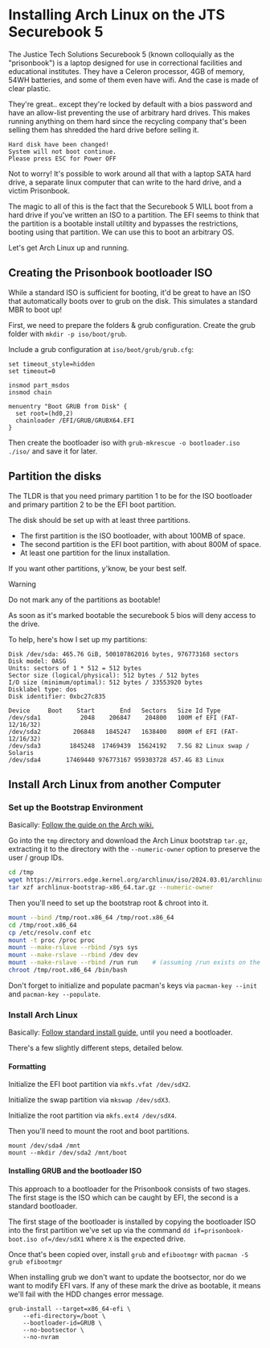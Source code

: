 # Installing Arch Linux on the JTS Securebook 5

The Justice Tech Solutions Securebook 5 (known colloquially as the
"prisonbook") is a laptop designed for use in correctional facilities
and educational institutes.  They have a Celeron processor, 4GB of
memory, 54WH batteries, and some of them even have wifi.  And the case
is made of clear plastic.

They're great.. except they're locked by default with a bios password
and have an allow-list preventing the use of arbitrary hard drives.
This makes running anything on them hard since the recycling company
that's been selling them has shredded the hard drive before selling it.

```
Hard disk have been changed!
System will not boot continue.
Please press ESC for Power OFF
```

Not to worry!  It's possible to work around all that with a laptop SATA
hard drive, a separate linux computer that can write to the hard drive, and
a victim Prisonbook.

The magic to all of this is the fact that the Securebook 5 WILL boot from
a hard drive if you've written an ISO to a partition.  The EFI seems to
think that the partition is a bootable install utiltity and bypasses the
restrictions, booting using that partition.  We can use this to boot an
arbitrary OS.

Let's get Arch Linux up and running.

## Creating the Prisonbook bootloader ISO

While a standard ISO is sufficient for booting, it'd be great to have
an ISO that automatically boots over to grub on the disk.  This simulates
a standard MBR to boot up!

First, we need to prepare the folders & grub configuration.  Create the
grub folder with `mkdir -p iso/boot/grub`.

Include a grub configuration at `iso/boot/grub/grub.cfg`:

```
set timeout_style=hidden
set timeout=0

insmod part_msdos
insmod chain

menuentry "Boot GRUB from Disk" {
  set root=(hd0,2)
  chainloader /EFI/GRUB/GRUBX64.EFI
}
```

Then create the bootloader iso with `grub-mkrescue -o bootloader.iso ./iso/`
and save it for later.

## Partition the disks

The TLDR is that you need primary partition 1 to be for the ISO bootloader
and primary partition 2 to be the EFI boot partition.

The disk should be set up with at least three partitions.

* The first partition is the ISO bootloader, with about 100MB of space.
* The second partition is the EFI boot partition, with about 800M of space.
* At least one partition for the linux installation.

If you want other partitions, y'know, be your best self.

> [!WARNING]
> Do not mark any of the partitions as bootable!
> 
> As soon as it's marked bootable the securebook 5 bios will deny access to the drive.

To help, here's how I set up my partitions:
```
Disk /dev/sda: 465.76 GiB, 500107862016 bytes, 976773168 sectors
Disk model: 0ASG            
Units: sectors of 1 * 512 = 512 bytes
Sector size (logical/physical): 512 bytes / 512 bytes
I/O size (minimum/optimal): 512 bytes / 33553920 bytes
Disklabel type: dos
Disk identifier: 0xbc27c835

Device     Boot    Start       End   Sectors   Size Id Type
/dev/sda1           2048    206847    204800   100M ef EFI (FAT-12/16/32)
/dev/sda2         206848   1845247   1638400   800M ef EFI (FAT-12/16/32)
/dev/sda3        1845248  17469439  15624192   7.5G 82 Linux swap / Solaris
/dev/sda4       17469440 976773167 959303728 457.4G 83 Linux
```

## Install Arch Linux from another Computer

### Set up the Bootstrap Environment

Basically: [Follow the guide on the Arch wiki.](https://wiki.archlinux.org/title/Install_Arch_Linux_from_existing_Linux)

Go into the `tmp` directory and download the Arch Linux
bootstrap `tar.gz`, extracting it to the directory with
the `--numeric-owner` option to preserve the user / group IDs.

```bash
cd /tmp
wget https://mirrors.edge.kernel.org/archlinux/iso/2024.03.01/archlinux-bootstrap-x86_64.tar.gz
tar xzf archlinux-bootstrap-x86_64.tar.gz --numeric-owner
```

Then you'll need to set up the bootstrap root & chroot into it.

```bash
mount --bind /tmp/root.x86_64 /tmp/root.x86_64
cd /tmp/root.x86_64
cp /etc/resolv.conf etc
mount -t proc /proc proc
mount --make-rslave --rbind /sys sys
mount --make-rslave --rbind /dev dev
mount --make-rslave --rbind /run run    # (assuming /run exists on the system)
chroot /tmp/root.x86_64 /bin/bash
```

Don't forget to initialize and populate pacman's keys via
`pacman-key --init` and `pacman-key --populate`.

### Install Arch Linux

Basically: [Follow standard install guide,](https://wiki.archlinux.org/title/installation_guide) until you need a bootloader.

There's a few slightly different steps, detailed below.

#### Formatting 

Initialize the EFI boot partition via `mkfs.vfat /dev/sdX2`.

Initialize the swap partition via `mkswap /dev/sdX3`.

Initialize the root partition via `mkfs.ext4 /dev/sdX4`.

Then you'll need to mount the root and boot partitions.

```
mount /dev/sda4 /mnt
mount --mkdir /dev/sda2 /mnt/boot
```

#### Installing GRUB and the bootloader ISO

This approach to a bootloader for the Prisonbook consists of two stages. 
The first stage is the ISO which can be caught by EFI, the second is a 
standard bootloader.

The first stage of the bootloader is installed by copying the bootloader
ISO into the first partition we've set up via the command
`dd if=prisonbook-boot.iso of=/dev/sdX1` where `X` is the expected drive.

Once that's been copied over, install `grub` and `efibootmgr` with
`pacman -S grub efibootmgr`

When installing grub we don't want to update the bootsector, nor do we
want to modify EFI vars.  If any of these mark the drive as bootable, it
means we'll fail with the HDD changes error message.

```
grub-install --target=x86_64-efi \
    --efi-directory=/boot \
    --bootloader-id=GRUB \
    --no-bootsector \
    --no-nvram
```
